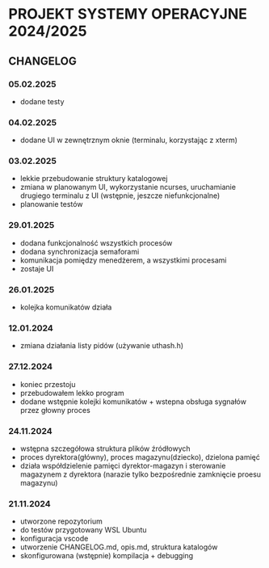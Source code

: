 # PROJEKT SYSTEMY OPERACYJNE 2024/2025

## CHANGELOG

### 05.02.2025

- dodane testy

### 04.02.2025

- dodane UI w zewnętrznym oknie (terminalu, korzystając z xterm)

### 03.02.2025

- lekkie przebudowanie struktury katalogowej
- zmiana w planowanym UI, wykorzystanie ncurses, uruchamianie drugiego terminalu z UI (wstępnie, jeszcze niefunkcjonalne)
- planowanie testów

### 29.01.2025

- dodana funkcjonalność wszystkich procesów
- dodana synchronizacja semaforami
- komunikacja pomiędzy menedżerem, a wszystkimi procesami
- zostaje UI

### 26.01.2025

- kolejka komunikatów działa

### 12.01.2024

- zmiana działania listy pidów (używanie uthash.h)

### 27.12.2024

- koniec przestoju
- przebudowałem lekko program
- dodane wstępnie kolejki komunikatów + wstepna obsługa sygnałów przez głowny proces

### 24.11.2024

- wstępna szczegółowa struktura plików źródłowych
- proces dyrektora(główny), proces magazynu(dziecko), dzielona pamięć
- działa współdzielenie pamięci dyrektor-magazyn i sterowanie magazynem z dyrektora (narazie tylko bezpośrednie zamknięcie proesu magazynu)

### 21.11.2024

- utworzone repozytorium
- do testów przygotowany WSL Ubuntu
- konfiguracja vscode
- utworzenie CHANGELOG.md, opis.md, struktura katalogów
- skonfigurowana (wstępnie) kompilacja + debugging

